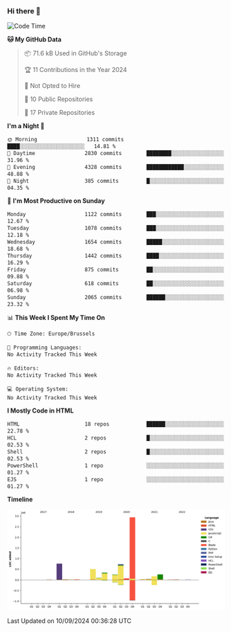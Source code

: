### Hi there 👋

<!--START_SECTION:waka-->
![Code Time](http://img.shields.io/badge/Code%20Time-1%2C222%20hrs%2056%20mins-blue)

**🐱 My GitHub Data** 

> 📦 71.6 kB Used in GitHub's Storage 
 > 
> 🏆 11 Contributions in the Year 2024
 > 
> 🚫 Not Opted to Hire
 > 
> 📜 10 Public Repositories 
 > 
> 🔑 17 Private Repositories 
 > 
**I'm a Night 🦉** 

```text
🌞 Morning                1311 commits        ████░░░░░░░░░░░░░░░░░░░░░   14.81 % 
🌆 Daytime                2830 commits        ████████░░░░░░░░░░░░░░░░░   31.96 % 
🌃 Evening                4328 commits        ████████████░░░░░░░░░░░░░   48.88 % 
🌙 Night                  385 commits         █░░░░░░░░░░░░░░░░░░░░░░░░   04.35 % 
```
📅 **I'm Most Productive on Sunday** 

```text
Monday                   1122 commits        ███░░░░░░░░░░░░░░░░░░░░░░   12.67 % 
Tuesday                  1078 commits        ███░░░░░░░░░░░░░░░░░░░░░░   12.18 % 
Wednesday                1654 commits        █████░░░░░░░░░░░░░░░░░░░░   18.68 % 
Thursday                 1442 commits        ████░░░░░░░░░░░░░░░░░░░░░   16.29 % 
Friday                   875 commits         ██░░░░░░░░░░░░░░░░░░░░░░░   09.88 % 
Saturday                 618 commits         ██░░░░░░░░░░░░░░░░░░░░░░░   06.98 % 
Sunday                   2065 commits        ██████░░░░░░░░░░░░░░░░░░░   23.32 % 
```


📊 **This Week I Spent My Time On** 

```text
🕑︎ Time Zone: Europe/Brussels

💬 Programming Languages: 
No Activity Tracked This Week

🔥 Editors: 
No Activity Tracked This Week

💻 Operating System: 
No Activity Tracked This Week
```

**I Mostly Code in HTML** 

```text
HTML                     18 repos            ██████░░░░░░░░░░░░░░░░░░░   22.78 % 
HCL                      2 repos             █░░░░░░░░░░░░░░░░░░░░░░░░   02.53 % 
Shell                    2 repos             █░░░░░░░░░░░░░░░░░░░░░░░░   02.53 % 
PowerShell               1 repo              ░░░░░░░░░░░░░░░░░░░░░░░░░   01.27 % 
EJS                      1 repo              ░░░░░░░░░░░░░░░░░░░░░░░░░   01.27 % 
```



**Timeline**

![Lines of Code chart](https://raw.githubusercontent.com/guillaumedeplancke/guillaumedeplancke/main/assets/bar_graph.png)


 Last Updated on 10/09/2024 00:36:28 UTC
<!--END_SECTION:waka-->
